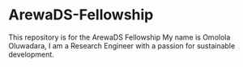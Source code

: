 # ArewaDS-Fellowship
This repository is for the ArewaDS Fellowship
My name is Omolola Oluwadara, I am a Research Engineer with a passion for sustainable development.